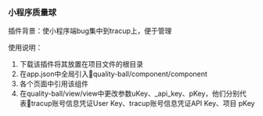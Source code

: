 ### 小程序质量球

插件背景：使小程序端bug集中到tracup上，便于管理

使用说明：

1. 下载该插件将其放置在项目文件的根目录
2. 在app.json中全局引入quality-ball/component/component
3. 各个页面中引用该组件
4. 在quality-ball/view/view中更改参数uKey、_api_key、pKey，他们分别代表tracup账号信息凭证User Key、tracup账号信息凭证API Key、项目 pKey
